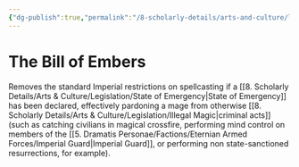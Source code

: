 ```yaml
---
{"dg-publish":true,"permalink":"/8-scholarly-details/arts-and-culture/legislation/the-bill-of-embers/","noteIcon":""}
---
```


# The Bill of Embers

Removes the standard Imperial restrictions on spellcasting if a [[8. Scholarly Details/Arts & Culture/Legislation/State of Emergency\|State of Emergency]] has been declared, effectively pardoning a mage from otherwise [[8. Scholarly Details/Arts & Culture/Legislation/Illegal Magic\|criminal acts]] (such as catching civilians in magical crossfire, performing mind control on members of the [[5. Dramatis Personae/Factions/Eternian Armed Forces/Imperial Guard\|Imperial Guard]], or performing non state-sanctioned resurrections, for example). 